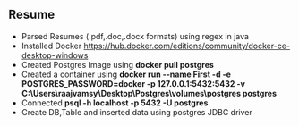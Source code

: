 ## Resume
* Parsed Resumes (.pdf,.doc,.docx formats) using regex in java
* Installed Docker 
https://hub.docker.com/editions/community/docker-ce-desktop-windows
* Created Postgres Image using **docker pull postgres**
* Created a container using **docker run --name First -d -e POSTGRES_PASSWORD=docker -p 127.0.0.1:5432:5432 -v C:\Users\raajvamsy\Desktop\Postgres\volumes\postgres postgres**
* Connected **psql -h localhost -p 5432 -U postgres**
* Create DB,Table and inserted data using postgres JDBC driver 
